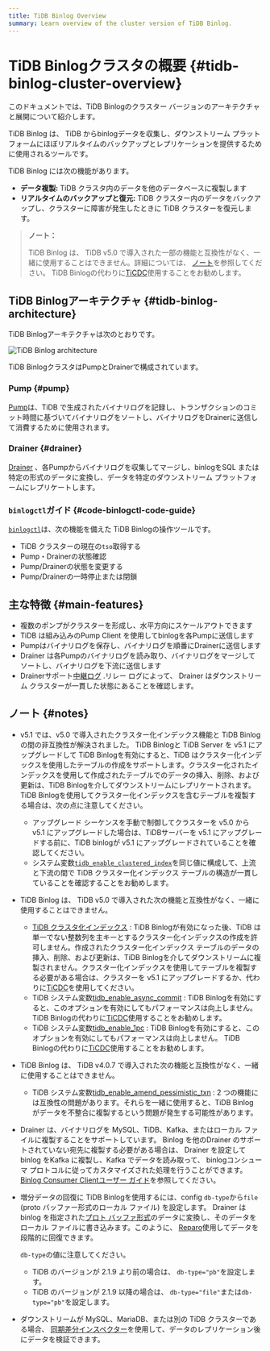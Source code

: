 ```yaml
---
title: TiDB Binlog Overview
summary: Learn overview of the cluster version of TiDB Binlog.
---
```


# TiDB Binlogクラスタの概要 {#tidb-binlog-cluster-overview}

このドキュメントでは、TiDB Binlogのクラスター バージョンのアーキテクチャと展開について紹介します。

TiDB Binlog は、 TiDB からbinlogデータを収集し、ダウンストリーム プラットフォームにほぼリアルタイムのバックアップとレプリケーションを提供するために使用されるツールです。

TiDB Binlog には次の機能があります。

-   **データ複製:** TiDB クラスタ内のデータを他のデータベースに複製します
-   **リアルタイムのバックアップと復元:** TiDB クラスター内のデータをバックアップし、クラスターに障害が発生したときに TiDB クラスターを復元します。

> **ノート：**
>
> TiDB Binlog は、 TiDB v5.0 で導入された一部の機能と互換性がなく、一緒に使用することはできません。詳細については、 [ノート](#notes)を参照してください。 TiDB Binlogの代わりに[TiCDC](/ticdc/ticdc-overview.md)使用することをお勧めします。

## TiDB Binlogアーキテクチャ {#tidb-binlog-architecture}

TiDB Binlogアーキテクチャは次のとおりです。

![TiDB Binlog architecture](https://docs-download.pingcap.com/media/images/docs/tidb-binlog-cluster-architecture.png)

TiDB BinlogクラスタはPumpとDrainerで構成されています。

### Pump {#pump}

[Pump](https://github.com/pingcap/tidb-binlog/blob/master/pump)は、TiDB で生成されたバイナリログを記録し、トランザクションのコミット時間に基づいてバイナリログをソートし、バイナリログをDrainerに送信して消費するために使用されます。

### Drainer {#drainer}

[Drainer](https://github.com/pingcap/tidb-binlog/tree/master/drainer) 、各Pumpからバイナリログを収集してマージし、binlogをSQL または特定の形式のデータに変換し、データを特定のダウンストリーム プラットフォームにレプリケートします。

### <code>binlogctl</code>ガイド {#code-binlogctl-code-guide}

[`binlogctl`](https://github.com/pingcap/tidb-binlog/tree/master/binlogctl)は、次の機能を備えた TiDB Binlogの操作ツールです。

-   TiDB クラスターの現在の`tso`取得する
-   Pump・Drainerの状態確認
-   Pump/Drainerの状態を変更する
-   Pump/Drainerの一時停止または閉鎖

## 主な特徴 {#main-features}

-   複数のポンプがクラスターを形成し、水平方向にスケールアウトできます
-   TiDB は組み込みのPump Client を使用してbinlogを各Pumpに送信します
-   Pumpはバイナリログを保存し、バイナリログを順番にDrainerに送信します
-   Drainer は各Pumpのバイナリログを読み取り、バイナリログをマージしてソートし、バイナリログを下流に送信します
-   Drainerサポート[中継ログ](/tidb-binlog/tidb-binlog-relay-log.md) .リレー ログによって、 Drainer はダウンストリーム クラスターが一貫した状態にあることを確認します。

## ノート {#notes}

-   v5.1 では、v5.0 で導入されたクラスター化インデックス機能と TiDB Binlogの間の非互換性が解決されました。 TiDB Binlogと TiDB Server を v5.1 にアップグレードして TiDB Binlogを有効にすると、TiDB はクラスター化インデックスを使用したテーブルの作成をサポートします。クラスター化されたインデックスを使用して作成されたテーブルでのデータの挿入、削除、および更新は、TiDB Binlogを介してダウンストリームにレプリケートされます。 TiDB Binlogを使用してクラスター化インデックスを含むテーブルを複製する場合は、次の点に注意してください。

    -   アップグレード シーケンスを手動で制御してクラスターを v5.0 から v5.1 にアップグレードした場合は、TiDBサーバーを v5.1 にアップグレードする前に、TiDB binlogが v5.1 にアップグレードされていることを確認してください。
    -   システム変数[`tidb_enable_clustered_index`](/system-variables.md#tidb_enable_clustered_index-new-in-v50)を同じ値に構成して、上流と下流の間で TiDB クラスター化インデックス テーブルの構造が一貫していることを確認することをお勧めします。

-   TiDB Binlog は、 TiDB v5.0 で導入された次の機能と互換性がなく、一緒に使用することはできません。

    -   [TiDB クラスタ化インデックス](/clustered-indexes.md#limitations) : TiDB Binlogが有効になった後、TiDB は単一でない整数列を主キーとするクラスター化インデックスの作成を許可しません。作成されたクラスター化インデックス テーブルのデータの挿入、削除、および更新は、TiDB Binlogを介してダウンストリームに複製されません。クラスター化インデックスを使用してテーブルを複製する必要がある場合は、クラスターを v5.1 にアップグレードするか、代わりに[TiCDC](/ticdc/ticdc-overview.md)を使用してください。
    -   TiDB システム変数[tidb_enable_async_commit](/system-variables.md#tidb_enable_async_commit-new-in-v50) : TiDB Binlogを有効にすると、このオプションを有効にしてもパフォーマンスは向上しません。 TiDB Binlogの代わりに[TiCDC](/ticdc/ticdc-overview.md)使用することをお勧めします。
    -   TiDB システム変数[tidb_enable_1pc](/system-variables.md#tidb_enable_1pc-new-in-v50) : TiDB Binlogを有効にすると、このオプションを有効にしてもパフォーマンスは向上しません。 TiDB Binlogの代わりに[TiCDC](/ticdc/ticdc-overview.md)使用することをお勧めします。

-   TiDB Binlog は、 TiDB v4.0.7 で導入された次の機能と互換性がなく、一緒に使用することはできません。

    -   TiDB システム変数[tidb_enable_amend_pessimistic_txn](/system-variables.md#tidb_enable_amend_pessimistic_txn-new-in-v407) : 2 つの機能には互換性の問題があります。それらを一緒に使用すると、TiDB Binlog がデータを不整合に複製するという問題が発生する可能性があります。

-   Drainer は、バイナリログを MySQL、TiDB、Kafka、またはローカル ファイルに複製することをサポートしています。 Binlog を他のDrainer のサポートされていない宛先に複製する必要がある場合は、 Drainer を設定してbinlog をKafka に複製し、Kafka でデータを読み取って、 binlogコンシューマ プロトコルに従ってカスタマイズされた処理を行うことができます。 [Binlog Consumer Clientユーザー ガイド](/tidb-binlog/binlog-consumer-client.md)を参照してください。

-   増分データの回復に TiDB Binlogを使用するには、config `db-type`から`file` (proto バッファー形式のローカル ファイル) を設定します。 Drainer はbinlog を指定された[プロト バッファ形式](https://github.com/pingcap/tidb-binlog/blob/master/proto/pb_binlog.proto)のデータに変換し、そのデータをローカル ファイルに書き込みます。このように、 [Reparo](/tidb-binlog/tidb-binlog-reparo.md)使用してデータを段階的に回復できます。

    `db-type`の値に注意してください。

    -   TiDB のバージョンが 2.1.9 より前の場合は、 `db-type="pb"`を設定します。
    -   TiDB のバージョンが 2.1.9 以降の場合は、 `db-type="file"`または`db-type="pb"`を設定します。

-   ダウンストリームが MySQL、MariaDB、または別の TiDB クラスターである場合、 [同期差分インスペクター](/sync-diff-inspector/sync-diff-inspector-overview.md)を使用して、データのレプリケーション後にデータを検証できます。
